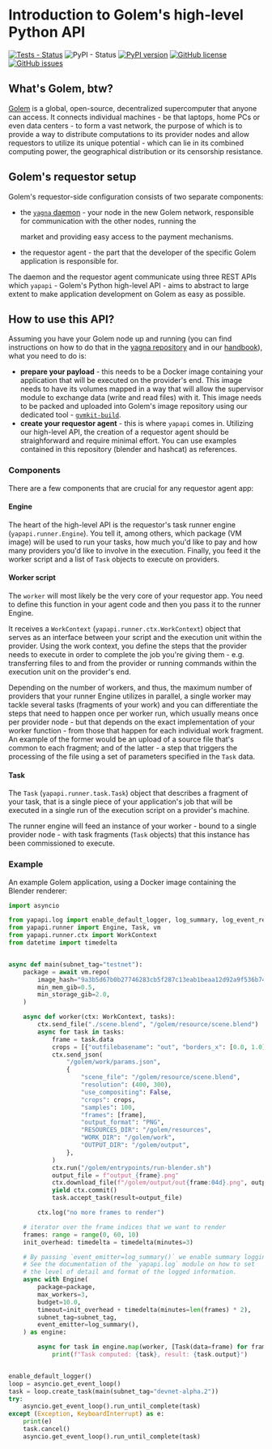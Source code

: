 # Introduction to Golem's high-level Python API

[![Tests - Status](https://img.shields.io/github/workflow/status/golemfactory/yapapi/Continuous%20integration/master?label=tests)](https://github.com/golemfactory/yapapi/actions?query=workflow%3A%22Continuous+integration%22+branch%3Amaster) ![PyPI - Status](https://img.shields.io/pypi/status/yapapi) [![PyPI version](https://badge.fury.io/py/yapapi.svg)](https://badge.fury.io/py/yapapi) [![GitHub license](https://img.shields.io/github/license/golemfactory/yapapi)](https://github.com/golemfactory/yapapi/blob/master/LICENSE) [![GitHub issues](https://img.shields.io/github/issues/golemfactory/yapapi)](https://github.com/golemfactory/yapapi/issues)

## What's Golem, btw?

[Golem](https://golem.network) is a global, open-source, decentralized supercomputer that anyone can access. It connects individual machines - be that laptops, home PCs or even data centers - to form a vast network, the purpose of which is to provide a way to distribute computations to its provider nodes and allow requestors to utilize its unique potential - which can lie in its combined computing power, the geographical distribution or its censorship resistance.

## Golem's requestor setup

Golem's requestor-side configuration consists of two separate components:

* the [`yagna` daemon](https://github.com/golemfactory/yagna) - your node in the new Golem network, responsible for communication with the other nodes, running the

  market and providing easy access to the payment mechanisms.

* the requestor agent - the part that the developer of the specific Golem application is responsible for.

The daemon and the requestor agent communicate using three REST APIs which `yapapi` - Golem's Python high-level API - aims to abstract to large extent to make application development on Golem as easy as possible.

## How to use this API?

Assuming you have your Golem node up and running \(you can find instructions on how to do that in the [yagna repository](https://github.com/golemfactory/yagna) and in our [handbook](https://handbook.golem.network)\), what you need to do is:

* **prepare your payload** - this needs to be a Docker image containing your application that will be executed on the provider's end. This image needs to have its volumes mapped in a way that will allow the supervisor module to exchange data \(write and read files\) with it. This image needs to be packed and uploaded into Golem's image repository using our dedicated tool - [`gvmkit-build`](https://pypi.org/project/gvmkit-build/).
* **create your requestor agent** - this is where `yapapi` comes in. Utilizing our high-level API, the creation of a requestor agent should be straighforward and require minimal effort. You can use examples contained in this repository \(blender and hashcat\) as references.

### Components

There are a few components that are crucial for any requestor agent app:

#### Engine

The heart of the high-level API is the requestor's task runner engine \(`yapapi.runner.Engine`\). You tell it, among others, which package \(VM image\) will be used to run your tasks, how much you'd like to pay and how many providers you'd like to involve in the execution. Finally, you feed it the worker script and a list of `Task` objects to execute on providers.

#### Worker script

The `worker` will most likely be the very core of your requestor app. You need to define this function in your agent code and then you pass it to the runner Engine.

It receives a `WorkContext` \(`yapapi.runner.ctx.WorkContext`\) object that serves as an interface between your script and the execution unit within the provider. Using the work context, you define the steps that the provider needs to execute in order to complete the job you're giving them - e.g. transferring files to and from the provider or running commands within the execution unit on the provider's end.

Depending on the number of workers, and thus, the maximum number of providers that your runner Engine utilizes in parallel, a single worker may tackle several tasks \(fragments of your work\) and you can differentiate the steps that need to happen once per worker run, which usually means once per provider node - but that depends on the exact implementation of your worker function - from those that happen for each individual work fragment. An example of the former would be an upload of a source file that's common to each fragment; and of the latter - a step that triggers the processing of the file using a set of parameters specified in the `Task` data.

#### Task

The `Task` \(`yapapi.runner.task.Task`\) object that describes a fragment of your task, that is a single piece of your application's job that will be executed in a single run of the execution script on a provider's machine.

The runner engine will feed an instance of your worker - bound to a single provider node - with task fragments \(`Task` objects\) that this instance has been commissioned to execute.

### Example

An example Golem application, using a Docker image containing the Blender renderer:

```python
import asyncio

from yapapi.log import enable_default_logger, log_summary, log_event_repr  # noqa
from yapapi.runner import Engine, Task, vm
from yapapi.runner.ctx import WorkContext
from datetime import timedelta


async def main(subnet_tag="testnet"):
    package = await vm.repo(
        image_hash="9a3b5d67b0b27746283cb5f287c13eab1beaa12d92a9f536b747c7ae",
        min_mem_gib=0.5,
        min_storage_gib=2.0,
    )

    async def worker(ctx: WorkContext, tasks):
        ctx.send_file("./scene.blend", "/golem/resource/scene.blend")
        async for task in tasks:
            frame = task.data
            crops = [{"outfilebasename": "out", "borders_x": [0.0, 1.0], "borders_y": [0.0, 1.0]}]
            ctx.send_json(
                "/golem/work/params.json",
                {
                    "scene_file": "/golem/resource/scene.blend",
                    "resolution": (400, 300),
                    "use_compositing": False,
                    "crops": crops,
                    "samples": 100,
                    "frames": [frame],
                    "output_format": "PNG",
                    "RESOURCES_DIR": "/golem/resources",
                    "WORK_DIR": "/golem/work",
                    "OUTPUT_DIR": "/golem/output",
                },
            )
            ctx.run("/golem/entrypoints/run-blender.sh")
            output_file = f"output_{frame}.png"
            ctx.download_file(f"/golem/output/out{frame:04d}.png", output_file)
            yield ctx.commit()
            task.accept_task(result=output_file)

        ctx.log("no more frames to render")

    # iterator over the frame indices that we want to render
    frames: range = range(0, 60, 10)
    init_overhead: timedelta = timedelta(minutes=3)

    # By passing `event_emitter=log_summary()` we enable summary logging.
    # See the documentation of the `yapapi.log` module on how to set
    # the level of detail and format of the logged information.
    async with Engine(
        package=package,
        max_workers=3,
        budget=10.0,
        timeout=init_overhead + timedelta(minutes=len(frames) * 2),
        subnet_tag=subnet_tag,
        event_emitter=log_summary(),
    ) as engine:

        async for task in engine.map(worker, [Task(data=frame) for frame in frames]):
            print(f"Task computed: {task}, result: {task.output}")


enable_default_logger()
loop = asyncio.get_event_loop()
task = loop.create_task(main(subnet_tag="devnet-alpha.2"))
try:
    asyncio.get_event_loop().run_until_complete(task)
except (Exception, KeyboardInterrupt) as e:
    print(e)
    task.cancel()
    asyncio.get_event_loop().run_until_complete(task)
```

